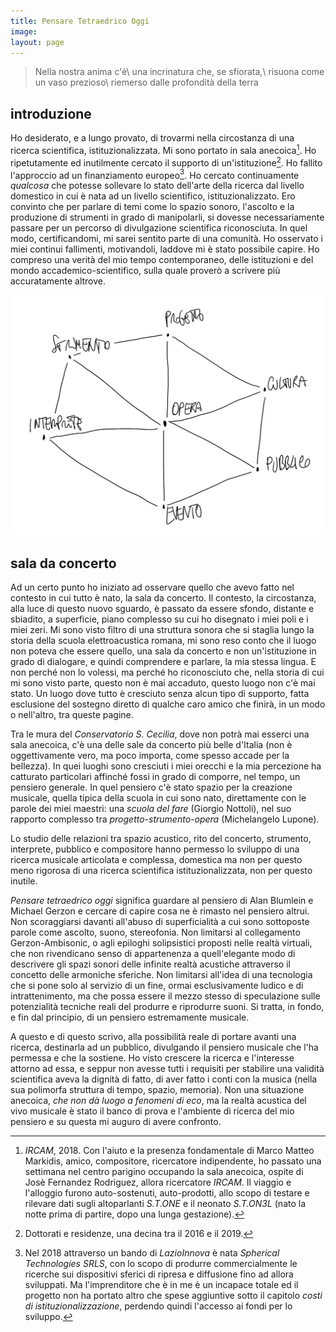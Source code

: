 ```yaml
---
title: Pensare Tetraedrico Oggi
image:
layout: page
---
```


> Nella nostra anima c'è\\
  una incrinatura che, se sfiorata,\\
  risuona come un vaso prezioso\\
  riemerso dalle profondità	della terra

## introduzione

Ho desiderato, e a lungo provato, di trovarmi nella circostanza di una ricerca
scientifica, istituzionalizzata. Mi sono portato in sala anecoica[^1].
Ho ripetutamente ed inutilmente cercato il supporto di un'istituzione[^2].
Ho fallito l'approccio ad un finanziamento europeo[^3]. Ho cercato continuamente
_qualcosa_ che potesse sollevare lo stato dell'arte della ricerca dal livello domestico in cui è nata ad un livello scientifico, istituzionalizzato. Ero
convinto che per parlare di temi come lo spazio sonoro, l'ascolto e la
produzione di strumenti in grado di manipolarli, si dovesse necessariamente
passare per un percorso di divulgazione scientifica riconosciuta. In quel modo, certificandomi, mi sarei sentito parte di una comunità. Ho osservato i miei
continui fallimenti, motivandoli, laddove mi è stato possibile capire. Ho
compreso una verità del mio tempo contemporaneo, delle istituzioni e del
mondo accademico-scientifico, sulla quale proverò a scrivere più accuratamente
altrove.

[^1]: _IRCAM_, 2018. Con l'aiuto e la presenza fondamentale di Marco Matteo
Markidis, amico, compositore, ricercatore indipendente, ho passato una
settimana nel centro parigino occupando la sala anecoica, ospite di Josè
Fernandez Rodriguez, allora ricercatore _IRCAM_. Il viaggio e l'alloggio
furono auto-sostenuti, auto-prodotti, allo scopo di testare e rilevare dati
sugli altoparlanti _S.T.ONE_ e il neonato _S.T.ON3L_ (nato la notte prima di
partire, dopo una lunga gestazione).

[^2]: Dottorati e residenze, una decina tra il 2016 e il 2019.

[^3]: Nel 2018 attraverso un bando di _LazioInnova_ è nata _Spherical Technologies SRLS_, con lo scopo di produrre commercialmente le ricerche sui dispositivi
sferici di ripresa e diffusione fino ad allora sviluppati. Ma l'imprenditore
che è in me è un incapace totale ed il progetto non ha portato altro che
spese aggiuntive sotto il capitolo _costi di istituzionalizzazione_, perdendo
quindi l'accesso ai fondi per lo sviluppo.

![grafico-relazioni](images/pto/grafico-relazioni.jpg)

## sala da concerto

Ad un certo punto ho iniziato ad osservare quello che avevo fatto nel contesto
in cui tutto è nato, la sala da concerto. Il contesto, la circostanza, alla luce
di questo nuovo sguardo, è passato da essere sfondo, distante e sbiadito, a
superficie, piano complesso su cui ho disegnato i miei poli e i miei zeri. Mi
sono visto filtro di una struttura sonora che si staglia lungo la storia della
scuola elettroacustica romana, mi sono reso conto che il luogo non poteva
che essere quello, una sala da concerto e non un'istituzione in grado di
dialogare, e quindi comprendere e parlare, la mia stessa lingua. E non perché
non lo volessi, ma perché ho riconosciuto che, nella storia di cui mi sono visto
parte, questo non è mai accaduto, questo luogo non c'è mai stato. Un luogo dove
tutto è cresciuto senza alcun tipo di supporto, fatta esclusione del sostegno
diretto di qualche caro amico che finirà, in un modo o nell'altro, tra queste
pagine.

Tra le mura del _Conservatorio S. Cecilia_, dove non potrà mai esserci una
sala anecoica, c'è una delle sale da concerto più belle d'Italia (non è
oggettivamente vero, ma poco importa, come spesso accade per la bellezza). In
quei luoghi sono cresciuti i miei orecchi e la mia percezione ha catturato
particolari affinché fossi in grado di comporre, nel tempo, un pensiero generale.
In quel pensiero c'è stato spazio per la creazione musicale, quella tipica
della scuola in cui sono nato, direttamente con le parole dei miei maestri:
una _scuola del fare_ (Giorgio Nottoli), nel suo rapporto complesso tra
_progetto-strumento-opera_ (Michelangelo Lupone).

Lo studio delle relazioni tra spazio acustico, rito del concerto, strumento,
interprete, pubblico e compositore hanno permesso lo sviluppo di una ricerca
musicale articolata e complessa, domestica ma non per questo meno rigorosa di
una ricerca scientifica istituzionalizzata, non per questo inutile.

_Pensare tetraedrico oggi_ significa guardare al pensiero di Alan Blumlein
e Michael Gerzon e cercare di capire cosa ne è rimasto nel pensiero altrui.
Non scoraggiarsi davanti all'abuso di superficialità a cui sono sottoposte
parole come ascolto, suono, stereofonia. Non limitarsi al collegamento
Gerzon-Ambisonic, o agli epiloghi solipsistici proposti nelle realtà virtuali,
che non rivendicano senso di appartenenza a quell'elegante modo di descrivere
gli spazi sonori delle infinite realtà acustiche attraverso il concetto delle armoniche sferiche. Non limitarsi all'idea di una tecnologia che si pone solo
al servizio di un fine, ormai esclusivamente ludico e di intrattenimento, ma
che possa essere il mezzo stesso di speculazione sulle potenzialità tecniche
reali del produrre e riprodurre suoni. Si tratta, in fondo, e fin dal principio,
di un pensiero estremamente musicale.

A questo e di questo scrivo, alla possibilità reale di portare avanti una
ricerca, destinarla ad un pubblico, divulgando il pensiero musicale che l'ha
permessa e che la sostiene. Ho visto crescere la ricerca e l'interesse attorno ad
essa, e seppur non avesse tutti i requisiti per stabilire una validità scientifica
aveva la dignità di fatto, di aver fatto i conti con la musica (nella sua
polimorfa struttura di tempo, spazio, memoria). Non una situazione anecoica,
_che non dà luogo a fenomeni di eco_, ma la realtà acustica del vivo musicale è
stato il banco di prova e l'ambiente di ricerca del mio pensiero e su questa
mi auguro di avere confronto.
